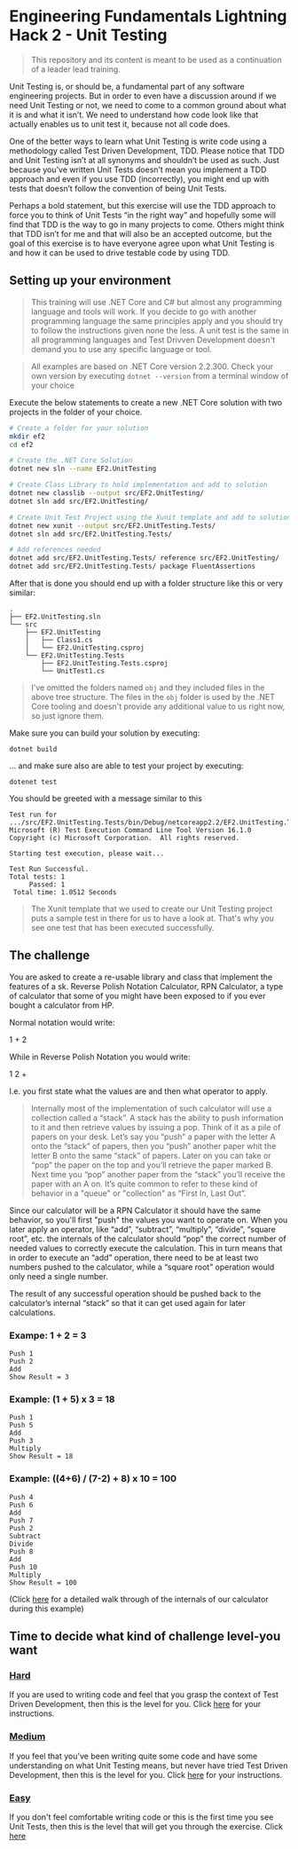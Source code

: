 # Engineering Fundamentals Lightning Hack 2 - Unit Testing

> This repository and its content is meant to be used as a continuation of a leader lead training. 

Unit Testing is, or should be, a fundamental part of any software engineering projects. But in order to even have a discussion around if we need Unit Testing or not, we need to come to a common ground about what it is and what it isn’t. We need to understand how code look like that actually enables us to unit test it, because not all code does.

One of the better ways to learn what Unit Testing is write code using a methodology called Test Driven Development, TDD. Please notice that TDD and Unit Testing isn’t at all synonyms and shouldn’t be used as such. Just because you’ve written Unit Tests doesn’t mean you implement a TDD approach and even if you use TDD (incorrectly), you might end up with tests that doesn’t follow the convention of being Unit Tests.

Perhaps a bold statement, but this exercise will use the TDD approach to force you to think of Unit Tests “in the right way” and hopefully some will find that TDD is the way to go in many projects to come. Others might think that TDD isn’t for me and that will also be an accepted outcome, but the goal of this exercise is to have everyone agree upon what Unit Testing is and how it can be used to drive testable code by using TDD.

## Setting up your environment

> This training will use .NET Core and C# but almost any programming language and tools will work. If you decide to go with another programming language the same principles apply and you should try to follow the instructions given none the less. A unit test is the same in all programming languages and Test Drivven Development doesn't demand you to use any specific language or tool.

> All examples are based on .NET Core version 2.2.300. Check your own version by executing `dotnet --version` from a terminal window of your choice

Execute the below statements to create a new .NET Core solution with two projects in the folder of your choice.

```bash
# Create a folder for your solution
mkdir ef2
cd ef2

# Create the .NET Core Solution
dotnet new sln --name EF2.UnitTesting

# Create Class Library to hold implementation and add to solution
dotnet new classlib --output src/EF2.UnitTesting/
dotnet sln add src/EF2.UnitTesting/

# Create Unit Test Project using the Xunit template and add to solution
dotnet new xunit --output src/EF2.UnitTesting.Tests/
dotnet sln add src/EF2.UnitTesting.Tests/

# Add references needed
dotnet add src/EF2.UnitTesting.Tests/ reference src/EF2.UnitTesting/
dotnet add src/EF2.UnitTesting.Tests/ package FluentAssertions
```

After that is done you should end up with a folder structure like this or very similar:

```
.
├── EF2.UnitTesting.sln
└── src
    ├── EF2.UnitTesting
    │   ├── Class1.cs
    │   └── EF2.UnitTesting.csproj
    └── EF2.UnitTesting.Tests
        ├── EF2.UnitTesting.Tests.csproj
        └── UnitTest1.cs
```

> I've omitted the folders named `obj` and they included files in the above tree structure. The files in the `obj` folder is used by the .NET Core tooling and doesn't provide any additional value to us right now, so just ignore them.

Make sure you can build your solution by executing:

```
dotnet build
```

... and make sure also are able to test your project by executing:

```
dotenet test
```

You should be greeted with a message similar to this

```
Test run for .../src/EF2.UnitTesting.Tests/bin/Debug/netcoreapp2.2/EF2.UnitTesting.Tests.dll(.NETCoreApp,Version=v2.2)
Microsoft (R) Test Execution Command Line Tool Version 16.1.0
Copyright (c) Microsoft Corporation.  All rights reserved.

Starting test execution, please wait...
                                                                                                                                                                                 
Test Run Successful.
Total tests: 1
     Passed: 1
 Total time: 1.0512 Seconds

```

> The Xunit template that we used to create our Unit Testing project puts a sample test in there for us to have a look at. That's why you see one test that has been executed successfully.

## The challenge

You are asked to create a re-usable library and class that implement the features of a sk. Reverse Polish Notation Calculator, RPN Calculator, a type of calculator that some of you might have been exposed to if you ever bought a calculator from HP. 

Normal notation would write:

1 + 2 

While in Reverse Polish Notation you would write:

1 2 +

I.e. you first state what the values are and then what operator to apply.

> Internally most of the implementation of such calculator will use a collection called a “stack”. A stack has the ability to push information to it and then retrieve values by issuing a pop. Think of it as a pile of papers on your desk. Let’s say you “push” a paper with the letter A onto the “stack” of papers, then you “push” another paper whit the letter B onto the same “stack” of papers. Later on you can take or “pop” the paper on the top and you’ll retrieve the paper marked B. Next time you “pop” another paper from the “stack” you’ll receive the paper with an A on. It’s quite common to refer to these kind of behavior in a "queue" or "collection" as “First In, Last Out”.

Since our calculator will be a RPN Calculator it should have the same behavior, so you'll first "push" the values you want to operate on. When you later apply an operator, like “add”, “subtract”, “multiply”, “divide”, “square root”, etc. the internals of the calculator should “pop” the correct number of needed values to correctly execute the calculation. This in turn means that in order to execute an “add” operation, there need to be at least two numbers pushed to the calculator, while a “square root” operation would only need a single number.

The result of any successful operation should be pushed back to the calculator’s internal “stack” so that it can get used again for later calculations.

### Exampe: 1 + 2 = 3
```
Push 1
Push 2
Add
Show Result = 3
```

### Example: (1 + 5) x 3 = 18
```
Push 1
Push 5
Add
Push 3
Multiply
Show Result = 18
```

### Example: ((4+6) / (7-2) + 8) x 10 = 100
```
Push 4
Push 6
Add
Push 7
Push 2
Subtract
Divide
Push 8
Add
Push 10
Multiply
Show Result = 100
```
(Click [here](docs/example-details.md) for a detailed walk through of the internals of our calculator during this example)

## Time to decide what kind of challenge level-you want

### [Hard](docs/instructions-hard.md)

If you are used to writing code and feel that you grasp the context of Test Driven Development, then this is the level for you. Click [here](docs/instructions-hard.md) for your instructions.

### [Medium](docs/instructions-medium.md)

If you feel that you've been writing quite some code and have some understanding on what Unit Testing means, but never have tried Test Driven Development, then this is the level for you. Click [here](docs/instructions-medium.md) for your instructions.

### [Easy](docs/instructions-easy.md)

If you don't feel comfortable writing code or this is the first time you see Unit Tests, then this is the level that will get you through the exercise. Click [here](docs/instructions-easy.md)
